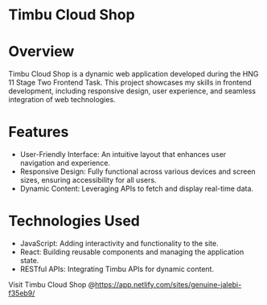 # Timbu Cloud Shop
# Overview
Timbu Cloud Shop is a dynamic web application developed during the HNG 11 Stage Two Frontend Task. This project showcases my skills in frontend development, including responsive design, user experience, and seamless integration of web technologies.

# Features
- User-Friendly Interface: An intuitive layout that enhances user navigation and experience.
- Responsive Design: Fully functional across various devices and screen sizes, ensuring accessibility for all users.
- Dynamic Content: Leveraging APIs to fetch and display real-time data.

# Technologies Used
- JavaScript: Adding interactivity and functionality to the site.
- React: Building reusable components and managing the application state.
- RESTful APIs: Integrating Timbu APIs for dynamic content.

Visit Timbu Cloud Shop @https://app.netlify.com/sites/genuine-jalebi-f35eb9/
